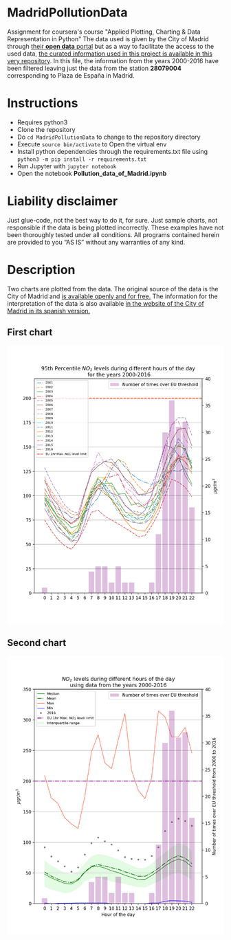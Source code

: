 # MadridPollutionData
Assignment for coursera's course "Applied Plotting, Charting &amp; Data Representation in Python"
The data used is given by the City of Madrid through [their **open data** portal](http://datos.madrid.es/portal/site/egob/menuitem.c05c1f754a33a9fbe4b2e4b284f1a5a0/?vgnextoid=f3c0f7d512273410VgnVCM2000000c205a0aRCRD&vgnextchannel=374512b9ace9f310VgnVCM100000171f5a0aRCRD&vgnextfmt=default) but as a way to facilitate the access to the used data, [the curated information used in this project is available in this very repository](https://raw.githubusercontent.com/carlosvega/MadridPollutionData/master/pza_espana.txt). In this file, the information from the years 2000-2016 have been filtered leaving just the data from the station **28079004** corresponding to Plaza de España in Madrid.

# Instructions
* Requires python3
* Clone the repository
* Do `cd MadridPollutionData` to change to the repository directory
* Execute `source bin/activate` to Open the virtual env 
* Install python dependencies through the requirements.txt file using `python3 -m pip install -r requirements.txt`
* Run Jupyter with `jupyter notebook`
* Open the notebook **Pollution_data_of_Madrid.ipynb**

# Liability disclaimer 
Just glue-code, not the best way to do it, for sure.
Just sample charts, not responsible if the data is being plotted incorrectly. 
These examples have not been thoroughly tested under all conditions. 
All programs contained herein are provided to you “AS IS” without any warranties of any kind. 

# Description

Two charts are plotted from the data.
The original source of the data is the City of Madrid and [is available openly and for free.](http://datos.madrid.es/portal/site/egob/menuitem.c05c1f754a33a9fbe4b2e4b284f1a5a0/?vgnextoid=f3c0f7d512273410VgnVCM2000000c205a0aRCRD&vgnextchannel=374512b9ace9f310VgnVCM100000171f5a0aRCRD&vgnextfmt=default)
The information for the interpretation of the data is also available [in the website of the City of Madrid in its spanish version.](http://datos.madrid.es/FWProjects/egob/contenidos/datasets/ficheros/Interprete_ficheros_%20calidad_%20del_%20aire_global.pdf)


## First chart
![95th Percentile NO2 levels during different hours of the day \n for the years 2000-2016](https://github.com/carlosvega/MadridPollutionData/raw/master/charts/first_chart.png)

## Second chart
![NO2 levels during different hours of the day\nusing data from the years 2000-2016](https://github.com/carlosvega/MadridPollutionData/raw/master/charts/second_chart.png)

